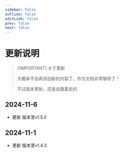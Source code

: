 ```yaml
---
sidebar: false
outline: false
editLink: false
prev: false
next: false
---
```





# 更新说明


> [!IMPORTANT] 关于更新
> 
> 大概率不会再添加新的内容了，作为文档非常够用了！
> 
> 不过版本更新，还是会跟着走的


## 2024-11-6

- 更新 版本至v1.5.0


## 2024-11-1

- 更新 版本至v1.4.3

